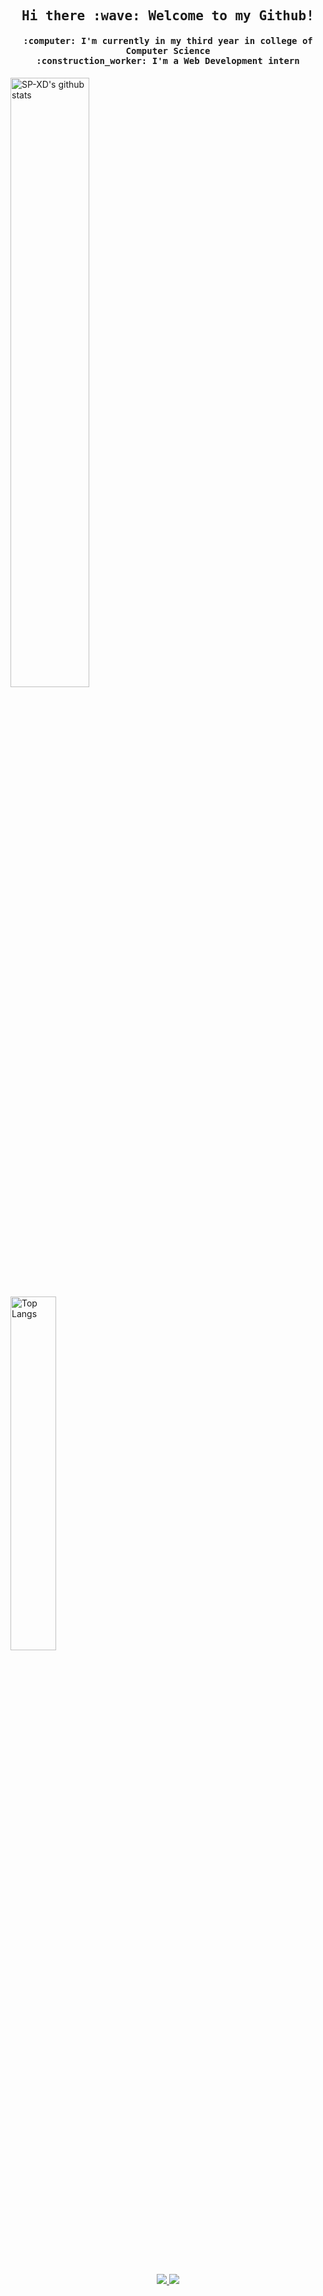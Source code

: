<h2 align="center"><samp> Hi there :wave: Welcome to my Github! </samp></h3>

<h4 align="center"><samp> :computer: I'm currently in my third year in college of Computer Science </samp><br>
<samp> :construction_worker: I'm a Web Development intern </samp></h3>
 

<img alt="SP-XD's github stats" width="50%" src="https://github-readme-stats1-eduardomichell.vercel.app/api?username=eduardoMichell&count_private=true&hide=prs,stars&theme=nord&show_icons=true" href="https://github.com/anuraghazra/github-readme-stats#github-stats-card"/>ㅤㅤㅤㅤㅤㅤㅤ<img alt="Top Langs" width="38.1%"  src="https://github-readme-stats1-eduardomichell.vercel.app/api/top-langs/?username=eduardoMichell&layout=compact&theme=nord&langs_count=4" href="https://github.com/anuraghazra/github-readme-stats#github-stats-card"/>



<br><br><br> 

<p align="center">
<a href="https://www.linkedin.com/in/eduardo-michel-939b32175/">
<img src="https://img.shields.io/badge/LinkedIn-0077B5?style=for-the-badge&logo=linkedin&logoColor=white
	">
</a><a href="https://www.instagram.com/eduardo.michel9/">
<img src="https://img.shields.io/badge/Instagram-E4405F?style=for-the-badge&logo=instagram&logoColor=white">
</a>
</p>


